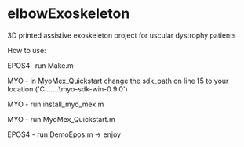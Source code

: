 # elbowExoskeleton
3D printed assistive exoskeleton project for uscular dystrophy patients

How to use:

EPOS4- run Make.m

MYO - in MyoMex_Quickstart change the sdk_path on line 15 to your location ('C:\...\...\myo-sdk-win-0.9.0')

MYO - run install_myo_mex.m

MYO - run MyoMex_Quickstart.m

EPOS4 - run DemoEpos.m -> enjoy
